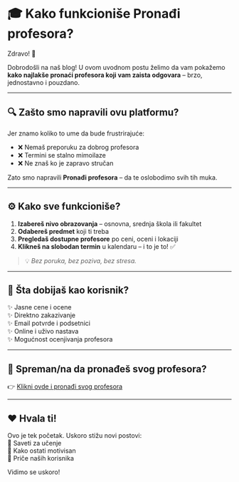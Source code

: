 # 🎓 Kako funkcioniše **Pronađi profesora**?

Zdravo! 👋

Dobrodošli na naš blog! U ovom uvodnom postu želimo da vam pokažemo  
**kako najlakše pronaći profesora koji vam zaista odgovara** – brzo, jednostavno i pouzdano.

---

## 🔍 Zašto smo napravili ovu platformu?

Jer znamo koliko to ume da bude frustrirajuće:

- ❌ Nemaš preporuku za dobrog profesora  
- ❌ Termini se stalno mimoilaze  
- ❌ Ne znaš ko je zapravo stručan  

Zato smo napravili **Pronađi profesora** – da te oslobodimo svih tih muka.

---

## ⚙️ Kako sve funkcioniše?

1. **Izabereš nivo obrazovanja** – osnovna, srednja škola ili fakultet  
2. **Odabereš predmet** koji ti treba  
3. **Pregledaš dostupne profesore** po ceni, oceni i lokaciji  
4. **Klikneš na slobodan termin** u kalendaru – i to je to! ✅

> 💡 *Bez poruka, bez poziva, bez stresa.*

---

## 🎁 Šta dobijaš kao korisnik?

✨ Jasne cene i ocene  
✨ Direktno zakazivanje  
✨ Email potvrde i podsetnici  
✨ Online i uživo nastava  
✨ Mogućnost ocenjivanja profesora

---

## 🚀 Spreman/na da pronađeš svog profesora?

👉 [Klikni ovde i pronađi svog profesora](https://www.pronadjiprofesora.com)

---

## ❤️ Hvala ti!

Ovo je tek početak. Uskoro stižu novi postovi:  
📘 Saveti za učenje  
🧠 Kako ostati motivisan  
🎯 Priče naših korisnika

Vidimo se uskoro!
